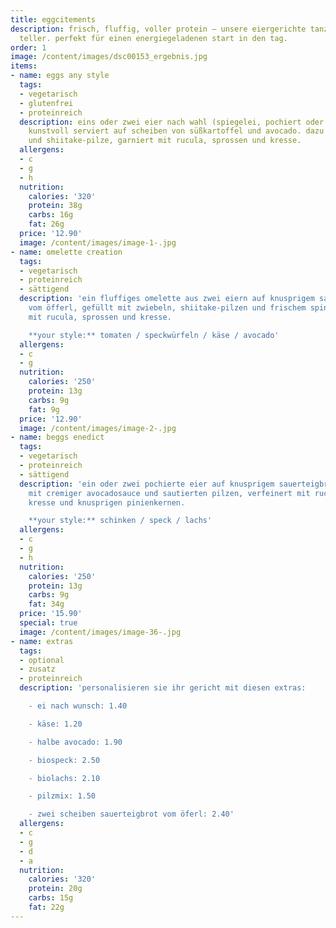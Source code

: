 ```yaml
---
title: eggcitements
description: frisch, fluffig, voller protein – unsere eiergerichte tanzen auf deinem
  teller. perfekt für einen energiegeladenen start in den tag.
order: 1
image: /content/images/dsc00153_ergebnis.jpg
items:
- name: eggs any style
  tags:
  - vegetarisch
  - glutenfrei
  - proteinreich
  description: eins oder zwei eier nach wahl (spiegelei, pochiert oder eierspeise),
    kunstvoll serviert auf scheiben von süßkartoffel und avocado. dazu sautierte champignons
    und shiitake-pilze, garniert mit rucula, sprossen und kresse.
  allergens:
  - c
  - g
  - h
  nutrition:
    calories: '320'
    protein: 38g
    carbs: 16g
    fat: 26g
  price: '12.90'
  image: /content/images/image-1-.jpg
- name: omelette creation
  tags:
  - vegetarisch
  - proteinreich
  - sättigend
  description: 'ein fluffiges omelette aus zwei eiern auf knusprigem sauerteigbrot
    vom öfferl, gefüllt mit zwiebeln, shiitake-pilzen und frischem spinat. gekrönt
    mit rucula, sprossen und kresse.

    **your style:** tomaten / speckwürfeln / käse / avocado'
  allergens:
  - c
  - g
  nutrition:
    calories: '250'
    protein: 13g
    carbs: 9g
    fat: 9g
  price: '12.90'
  image: /content/images/image-2-.jpg
- name: beggs enedict
  tags:
  - vegetarisch
  - proteinreich
  - sättigend
  description: 'ein oder zwei pochierte eier auf knusprigem sauerteigbrot vom öfferl,
    mit cremiger avocadosauce und sautierten pilzen, verfeinert mit rucula, sprossen,
    kresse und knusprigen pinienkernen.

    **your style:** schinken / speck / lachs'
  allergens:
  - c
  - g
  - h
  nutrition:
    calories: '250'
    protein: 13g
    carbs: 9g
    fat: 34g
  price: '15.90'
  special: true
  image: /content/images/image-36-.jpg
- name: extras
  tags:
  - optional
  - zusatz
  - proteinreich
  description: 'personalisieren sie ihr gericht mit diesen extras:

    - ei nach wunsch: 1.40

    - käse: 1.20

    - halbe avocado: 1.90

    - biospeck: 2.50

    - biolachs: 2.10

    - pilzmix: 1.50

    - zwei scheiben sauerteigbrot vom öferl: 2.40'
  allergens:
  - c
  - g
  - d
  - a
  nutrition:
    calories: '320'
    protein: 20g
    carbs: 15g
    fat: 22g
---
```


